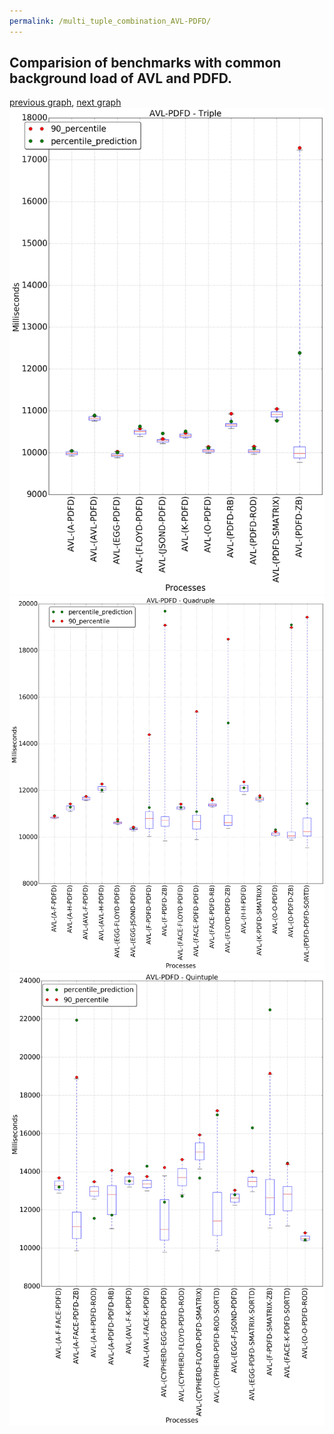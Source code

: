 ```yaml
---
permalink: /multi_tuple_combination_AVL-PDFD/
---
```



## Comparision of benchmarks with common background load of AVL and PDFD.

[previous graph](../multi_tuple_combination_AVL-O/), [next graph](../multi_tuple_combination_AVL-RB/)
![graph figure](./images/triple/AVL/AVL-PDFD_box.png)![graph figure](./images/quadruple/AVL/AVL-PDFD_box.png)![graph figure](./images/quintuple/AVL/AVL-PDFD_box.png)